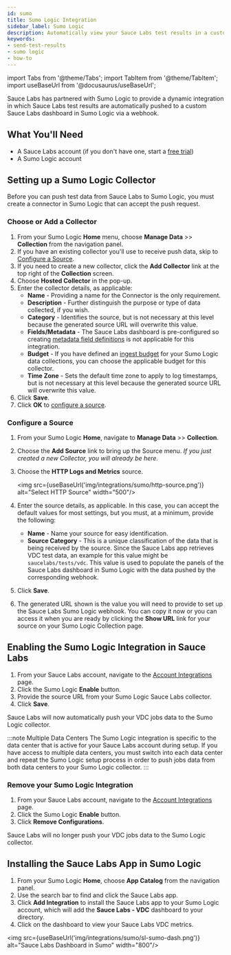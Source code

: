 ```yaml
---
id: sumo
title: Sumo Logic Integration
sidebar_label: Sumo Logic
description: Automatically view your Sauce Labs test results in a custom Sumo Logic dashboard.
keywords:
- send-test-results
- sumo logic
- how-to
---
```


import Tabs from '@theme/Tabs';
import TabItem from '@theme/TabItem';
import useBaseUrl from '@docusaurus/useBaseUrl';

Sauce Labs has partnered with Sumo Logic to provide a dynamic integration in which Sauce Labs test results are automatically pushed to a custom Sauce Labs dashboard in Sumo Logic via a webhook.

## What You'll Need

- A Sauce Labs account (if you don't have one, start a [free trial](https://saucelabs.com/sign-up))
- A Sumo Logic account

## Setting up a Sumo Logic Collector

Before you can push test data from Sauce Labs to Sumo Logic, you must create a connector in Sumo Logic that can accept the push request.

### Choose or Add a Collector

1. From your Sumo Logic **Home** menu, choose **Manage Data** >> **Collection** from the navigation panel.
2. If you have an existing collector you'll use to receive push data, skip to [Configure a Source](#configure-a-source).
3. If you need to create a new collector, click the **Add Collector** link at the top right of the **Collection** screen.
4. Choose **Hosted Collector** in the pop-up.
5. Enter the collector details, as applicable:
   - **Name** - Providing a name for the Connector is the only requirement.
   - **Description** - Further distinguish the purpose or type of data collected, if you wish.
   - **Category** - Identifies the source, but is not necessary at this level because the generated source URL will overwrite this value.
   - **Fields/Metadata** - The Sauce Labs dashboard is pre-configured so creating [metadata field definitions](https://help.sumologic.com/Manage/Fields) is not applicable for this integration.
   - **Budget** - If you have defined an [ingest budget](https://help.sumologic.com/Manage/Ingestion-and-Volume/Ingest_Budgets) for your Sumo Logic data collections, you can choose the applicable budget for this collector.
   - **Time Zone** - Sets the default time zone to apply to log timestamps, but is not necessary at this level because the generated source URL will overwrite this value.
6. Click **Save**.
7. Click **OK** to [configure a source](#configure-a-source).

### Configure a Source

1. From your Sumo Logic **Home**, navigate to **Manage Data** >> **Collection**.
2. Choose the **Add Source** link to bring up the Source menu. _If you just created a new Collector, you will already be here._
3. Choose the **HTTP Logs and Metrics** source.

   <img src={useBaseUrl('img/integrations/sumo/http-source.png')} alt="Select HTTP Source" width="500"/>

4. Enter the source details, as applicable. In this case, you can accept the default values for most settings, but you must, at a minimum, provide the following:
   - **Name** - Name your source for easy identification.
   - **Source Category** - This is a unique classification of the data that is being received by the source. Since the Sauce Labs app retrieves VDC test data, an example for this value might be `saucelabs/tests/vdc`. This value is used to populate the panels of the Sauce Labs dashboard in Sumo Logic with the data pushed by the corresponding webhook.
5. Click **Save**.
6. The generated URL shown is the value you will need to provide to set up the Sauce Labs Sumo Logic webhook. You can copy it now or you can access it when you are ready by clicking the **Show URL** link for your source on your Sumo Logic Collection page.

## Enabling the Sumo Logic Integration in Sauce Labs

1. From your Sauce Labs account, navigate to the [Account Integrations](https://app.saucelabs.com/integrations) page.
1. Click the Sumo Logic **Enable** button.
1. Provide the source URL from your Sumo Logic Sauce Labs collector.
1. Click **Save**.

Sauce Labs will now automatically push your VDC jobs data to the Sumo Logic collector.

:::note Multiple Data Centers
The Sumo Logic integration is specific to the data center that is active for your Sauce Labs account during setup. If you have access to multiple data centers, you must switch into each data center and repeat the Sumo Logic setup process in order to push jobs data from both data centers to your Sumo Logic collector.
:::

### Remove your Sumo Logic Integration

1. From your Sauce Labs account, navigate to the [Account Integrations](https://app.saucelabs.com/integrations) page.
1. Click the Sumo Logic **Enable** button.
1. Click **Remove Configurations**.

Sauce Labs will no longer push your VDC jobs data to the Sumo Logic collector.

## Installing the Sauce Labs App in Sumo Logic

1. From your Sumo Logic **Home**, choose **App Catalog** from the navigation panel.
1. Use the search bar to find and click the Sauce Labs app.
1. Click **Add Integration** to install the Sauce Labs app to your Sumo Logic account, which will add the **Sauce Labs - VDC** dashboard to your directory.
1. Click on the dashboard to view your Sauce Labs VDC metrics.

<img src={useBaseUrl('img/integrations/sumo/sl-sumo-dash.png')} alt="Sauce Labs Dashboard in Sumo" width="800"/>
